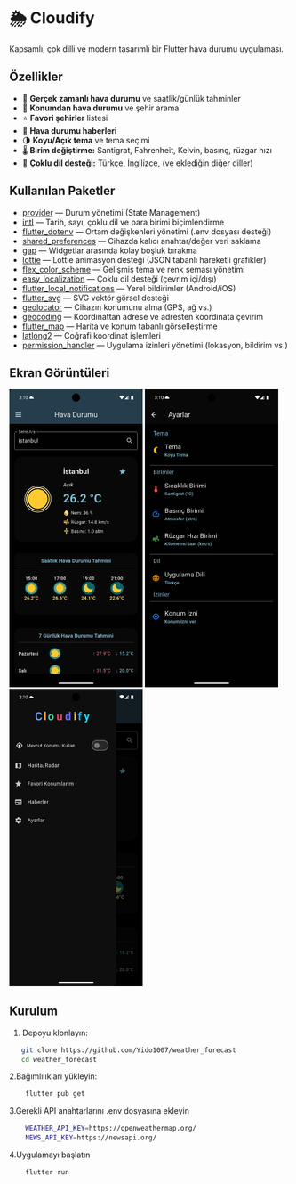# 🌦️ Cloudify

Kapsamlı, çok dilli ve modern tasarımlı bir Flutter hava durumu uygulaması.

## Özellikler

- 🔄 **Gerçek zamanlı hava durumu** ve saatlik/günlük tahminler
- 📍 **Konumdan hava durumu** ve şehir arama
- ⭐ **Favori şehirler** listesi
- 📰 **Hava durumu haberleri**
- 🌗 **Koyu/Açık tema** ve tema seçimi
- 🌡️ **Birim değiştirme:** Santigrat, Fahrenheit, Kelvin, basınç, rüzgar hızı
- 🎏  **Çoklu dil desteği:** Türkçe, İngilizce, (ve eklediğin diğer diller)

 ## Kullanılan Paketler

- [provider](https://pub.dev/packages/provider) — Durum yönetimi (State Management)
- [intl](https://pub.dev/packages/intl) — Tarih, sayı, çoklu dil ve para birimi biçimlendirme
- [flutter_dotenv](https://pub.dev/packages/flutter_dotenv) — Ortam değişkenleri yönetimi (.env dosyası desteği)
- [shared_preferences](https://pub.dev/packages/shared_preferences) — Cihazda kalıcı anahtar/değer veri saklama
- [gap](https://pub.dev/packages/gap) — Widgetlar arasında kolay boşluk bırakma
- [lottie](https://pub.dev/packages/lottie) — Lottie animasyon desteği (JSON tabanlı hareketli grafikler)
- [flex_color_scheme](https://pub.dev/packages/flex_color_scheme) — Gelişmiş tema ve renk şeması yönetimi
- [easy_localization](https://pub.dev/packages/easy_localization) — Çoklu dil desteği (çevrim içi/dışı)
- [flutter_local_notifications](https://pub.dev/packages/flutter_local_notifications) — Yerel bildirimler (Android/iOS)
- [flutter_svg](https://pub.dev/packages/flutter_svg) — SVG vektör görsel desteği
- [geolocator](https://pub.dev/packages/geolocator) — Cihazın konumunu alma (GPS, ağ vs.)
- [geocoding](https://pub.dev/packages/geocoding) — Koordinattan adrese ve adresten koordinata çevirim
- [flutter_map](https://pub.dev/packages/flutter_map) — Harita ve konum tabanlı görselleştirme
- [latlong2](https://pub.dev/packages/latlong2) — Coğrafi koordinat işlemleri
- [permission_handler](https://pub.dev/packages/permission_handler) — Uygulama izinleri yönetimi (lokasyon, bildirim vs.)


## Ekran Görüntüleri

<p float="left">
  <img src="assets/app/home_screen.png" width="240"/>
  <img src="assets/app/settings.png" width="240"/>
  <img src="assets/app/drawer.png" width="240"/>
</p>


## Kurulum

1. Depoyu klonlayın:
```sh
   git clone https://github.com/Yido1007/weather_forecast
   cd weather_forecast
```   
2.Bağımlılıkları yükleyin:
```sh
    flutter pub get
```
3.Gerekli API anahtarlarını .env dosyasına ekleyin
```sh
    WEATHER_API_KEY=https://openweathermap.org/
    NEWS_API_KEY=https://newsapi.org/
```
4.Uygulamayı başlatın
```sh
    flutter run 
